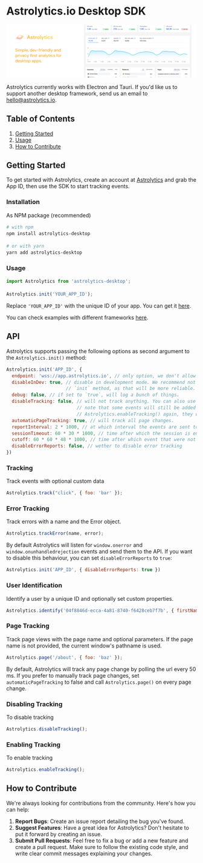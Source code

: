 # Astrolytics.io Desktop SDK

![Astrolytics.io](docs/readme-banner.jpg)

Astrolytics currently works with Electron and Tauri. If you'd like us to support another desktop framework, send us an email to hello@astrolytics.io.

## Table of Contents

1. [Getting Started](#getting-started)
2. [Usage](#usage)
3. [How to Contribute](#how-to-contribute)

## Getting Started

To get started with Astrolytics, create an account at [Astrolytics](https://dash.astrolytics.io/login) and grab the App ID, then
use the SDK to start tracking events.

### Installation

As NPM package (recommended)

```bash
# with npm
npm install astrolytics-desktop

# or with yarn
yarn add astrolytics-desktop
```

### Usage


```javascript
import Astrolytics from 'astrolytics-desktop';

Astrolytics.init('YOUR_APP_ID');
```

Replace `'YOUR_APP_ID'` with the unique ID of your app. You can get it [here](https://dash.astrolytics.io/account).

You can check examples with different frameworks [here](./playground).

## API

Astrolytics supports passing the following options as second argument to the `Astrolytics.init()` method:

```js
Astrolytics.init('APP_ID', {
  endpoint: 'wss://app.astrolytics.io', // only option, we don't allow self hosting yet :(
  disableInDev: true, // disable in development mode. We recommend not to call
                      // `init` method, as that will be more reliable.
  debug: false, // if set to `true`, will log a bunch of things.
  disableTracking: false, // will not track anything. You can also use `Astrolytics.disableTracking()`.
                          // note that some events will still be added to the queue, so if you call
                          // Astrolytics.enableTracking() again, they will be sent to the server.
  automaticPageTracking: true, // will track all page changes.
  reportInterval: 2 * 1000, // at which interval the events are sent to the server.
  sessionTimeout: 60 * 30 * 1000, // time after which the session is ended
  cutoff: 60 * 60 * 48 * 1000, // time after which event that were not sent yet are deleted
  disableErrorReports: false, // wether to disable error tracking
})
```

### Tracking

Track events with optional custom data

```javascript
Astrolytics.track("click", { foo: 'bar' });
```

### Error Tracking

Track errors with a name and the Error object.

```javascript
Astrolytics.trackError(name, error);
```

By default Astrolytics will listen for `window.onerror` and `window.onunhandledrejection` events and send them to the API. If you want
to disable this behaviour, you can set `disableErrorReports` to `true`:

```js
Astrolytics.init('APP_ID', { disableErrorReports: true })
```

### User Identification

Identify a user by a unique ID and optionally set custom properties.

```javascript
Astrolytics.identify('04f8846d-ecca-4a81-8740-f6428ceb7f7b', { firstName: 'Brendan', lastName: 'Eich' });
```

### Page Tracking

Track page views with the page name and optional parameters. If the page name is not provided, the current window's pathname is used.

```javascript
Astrolytics.page('/about', { foo: 'baz' });
```

By default, Astrolytics will track any page change by polling the url every 50 ms. If you prefer to manually track page changes, set `automaticPageTracking` to false and call `Astrolytics.page()` on every page change.

### Disabling Tracking

To disable tracking

```javascript
Astrolytics.disableTracking();
```

### Enabling Tracking

To enable tracking

```javascript
Astrolytics.enableTracking();
```

## How to Contribute

We're always looking for contributions from the community. Here's how you can help:

1. **Report Bugs**: Create an issue report detailing the bug you've found.
2. **Suggest Features**: Have a great idea for Astrolytics? Don't hesitate to put it forward by creating an issue.
3. **Submit Pull Requests**: Feel free to fix a bug or add a new feature and create a pull request. Make sure to follow the existing code style, and write clear commit messages explaining your changes.

